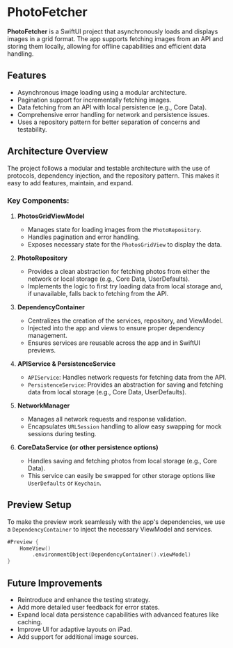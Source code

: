 # PhotoFetcher

**PhotoFetcher** is a SwiftUI project that asynchronously loads and displays images in a grid format. The app supports fetching images from an API and storing them locally, allowing for offline capabilities and efficient data handling.

## Features

- Asynchronous image loading using a modular architecture.
- Pagination support for incrementally fetching images.
- Data fetching from an API with local persistence (e.g., Core Data).
- Comprehensive error handling for network and persistence issues.
- Uses a repository pattern for better separation of concerns and testability.

## Architecture Overview

The project follows a modular and testable architecture with the use of protocols, dependency injection, and the repository pattern. This makes it easy to add features, maintain, and expand.

### Key Components:

1. **PhotosGridViewModel**
   - Manages state for loading images from the `PhotoRepository`.
   - Handles pagination and error handling.
   - Exposes necessary state for the `PhotosGridView` to display the data.

2. **PhotoRepository**
   - Provides a clean abstraction for fetching photos from either the network or local storage (e.g., Core Data, UserDefaults).
   - Implements the logic to first try loading data from local storage and, if unavailable, falls back to fetching from the API.

3. **DependencyContainer**
   - Centralizes the creation of the services, repository, and ViewModel.
   - Injected into the app and views to ensure proper dependency management.
   - Ensures services are reusable across the app and in SwiftUI previews.

4. **APIService & PersistenceService**
   - `APIService`: Handles network requests for fetching data from the API.
   - `PersistenceService`: Provides an abstraction for saving and fetching data from local storage (e.g., Core Data, UserDefaults).

5. **NetworkManager**
   - Manages all network requests and response validation.
   - Encapsulates `URLSession` handling to allow easy swapping for mock sessions during testing.

6. **CoreDataService (or other persistence options)**
   - Handles saving and fetching photos from local storage (e.g., Core Data).
   - This service can easily be swapped for other storage options like `UserDefaults` or `Keychain`.

## Preview Setup

To make the preview work seamlessly with the app's dependencies, we use a `DependencyContainer` to inject the necessary ViewModel and services.

```swift
#Preview {
    HomeView()
        .environmentObject(DependencyContainer().viewModel)
}
```

## Future Improvements

- Reintroduce and enhance the testing strategy.
- Add more detailed user feedback for error states.
- Expand local data persistence capabilities with advanced features like caching.
- Improve UI for adaptive layouts on iPad.
- Add support for additional image sources.
